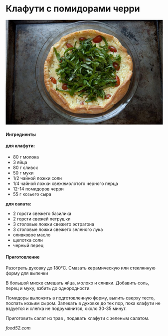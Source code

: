 ﻿---
image: ../../pics/1f8d20fd-07fa-4333-90a9-e52eed23f291--071911_131.jpg
---
# Клафути с помидорами черри

![Клафути с помидорами черри](../../pics/1f8d20fd-07fa-4333-90a9-e52eed23f291--071911_131.jpg)

#### Ингредиенты

#### **для клафути:**

* 80 г молока
* 3 яйца
* 80 г сливок
* 50 г муки
* 1/2 чайной ложки соли
* 1/4 чайной ложки свежемолотого черного перца
* 12-14 помидоров черри
* 55 г козьего сыра

**для салата:**

* 2 горсти свежего базилика
* 2 горсти свежей петрушки
* 3 столовые ложки свежего эстрагона
* 3 столовые ложки свежего зеленого лука
* оливковое масло
* щепотка соли
* черный перец

#### Приготовление

Разогреть духовку до 180°С. Смазать керамическую или стеклянную форму для выпечки

В большой миске смешать яйца, молоко и сливки. Добавить соль, перец и муку, взбить до однородности.

Помидоры выложить в подготовленную форму, вылить сверху тесто, поспать козьим сыром. Запекать в духовке до тех пор, пока клафути не вздуется и слегка не подрумянится, около 30-35 минут.

Приготовить салат из трав , подавать клафути с зеленым салатом.

*food52.com*

